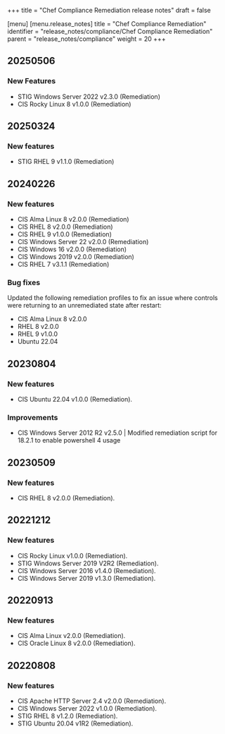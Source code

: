 +++
title = "Chef Compliance Remediation release notes"
draft = false

[menu]
  [menu.release_notes]
    title = "Chef Compliance Remediation"
    identifier = "release_notes/compliance/Chef Compliance Remediation"
    parent = "release_notes/compliance"
    weight = 20
+++

## 20250506

### New Features

- STIG Windows Server 2022 v2.3.0 (Remediation)
- CIS Rocky Linux 8 v1.0.0 (Remediation)

## 20250324

### New features

- STIG RHEL 9 v1.1.0 (Remediation)

## 20240226

### New features

- CIS Alma Linux 8 v2.0.0 (Remediation)
- CIS RHEL 8 v2.0.0 (Remediation)
- CIS RHEL 9 v1.0.0 (Remediation)
- CIS Windows Server 22 v2.0.0 (Remediation)
- CIS Windows 16 v2.0.0 (Remediation)
- CIS Windows 2019 v2.0.0 (Remediation)
- CIS RHEL 7 v3.1.1 (Remediation)

### Bug fixes

Updated the following remediation profiles to fix an issue where controls were returning to an unremediated state after restart:

- CIS Alma Linux 8 v2.0.0
- RHEL 8 v2.0.0
- RHEL 9 v1.0.0
- Ubuntu 22.04

## 20230804

### New features

- CIS Ubuntu 22.04 v1.0.0 (Remediation).

### Improvements

- CIS Windows Server 2012 R2 v2.5.0 | Modified remediation script for 18.2.1 to enable powershell 4 usage

## 20230509

### New features

- CIS RHEL 8 v2.0.0 (Remediation).

## 20221212

### New features

- CIS Rocky Linux v1.0.0 (Remediation).
- STIG Windows Server 2019 V2R2 (Remediation).
- CIS Windows Server 2016 v1.4.0 (Remediation).
- CIS Windows Server 2019 v1.3.0 (Remediation).

## 20220913

### New features

- CIS Alma Linux v2.0.0 (Remediation).
- CIS Oracle Linux 8 v2.0.0 (Remediation).

## 20220808

### New features

- CIS Apache HTTP Server 2.4 v2.0.0 (Remediation).
- CIS Windows Server 2022 v1.0.0 (Remediation).
- STIG RHEL 8 v1.2.0 (Remediation).
- STIG Ubuntu 20.04 v1R2 (Remediation).
